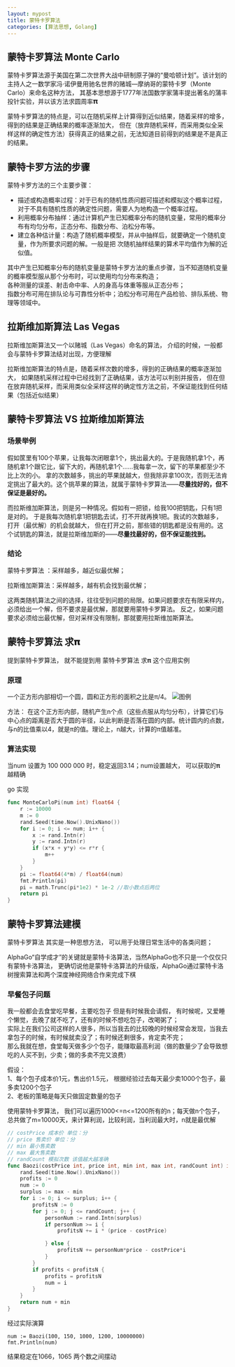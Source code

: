 ```yaml
---
layout: mypost
title: 蒙特卡罗算法
categories: [算法思想, Golang]
---
```


## 蒙特卡罗算法 Monte Carlo
蒙特卡罗算法源于美国在第二次世界大战中研制原子弹的“曼哈顿计划”。该计划的主持人之一数学家冯·诺伊曼用驰名世界的赌城—摩纳哥的蒙特卡罗（Monte Carlo）来命名这种方法，
其基本思想源于1777年法国数学家蒲丰提出著名的蒲丰投针实验，并以该方法求圆周率<big>𝛑</big>  

蒙特卡罗算法的特点是，可以在随机采样上计算得到近似结果，随着采样的增多，得到的结果是正确结果的概率逐渐加大，
但在（放弃随机采样，而采用类似全采样这样的确定性方法）获得真正的结果之前，无法知道目前得到的结果是不是真正的结果。​

## 蒙特卡罗方法的步骤

蒙特卡罗方法的三个主要步骤：

- 描述或构造概率过程：对于已有的随机性质问题可描述和模拟这个概率过程，对于不具有随机性质的确定性问题，需要人为地构造一个概率过程。
- 利用概率分布抽样：通过计算机产生已知概率分布的随机变量，常用的概率分布有均匀分布，正态分布、指数分布、泊松分布等。
- 建立各种估计量：构造了随机概率模型，并从中抽样后，就要确定一个随机变量，作为所要求问题的解。一般是把 次随机抽样结果的算术平均值作为解的近似值。

其中产生已知概率分布的随机变量是蒙特卡罗方法的重点步骤，当不知道随机变量的概率模型服从那个分布时，可以使用均匀分布来构造；  
各种测量的误差、射击命中率、人的身高与体重等服从正态分布；  
指数分布可用在排队论与可靠性分析中；泊松分布可用在产品检验、排队系统、物理等领域中。  

## 拉斯维加斯算法 Las Vegas
拉斯维加斯算法又一个以赌城（Las Vegas）命名的算法， 介绍的时候，一般都会与蒙特卡罗算法结对出现，方便理解

拉斯维加斯算法的特点是，随着采样次数的增多，得到的正确结果的概率逐渐加大，
如果随机采样过程中已经找到了正确结果，该方法可以判别并报告，
但在但在放弃随机采样，而采用类似全采样这样的确定性方法之前，不保证能找到任何结果（包括近似结果）​

## 蒙特卡罗算法 VS 拉斯维加斯算法

### 场景举例
假如筐里有100个苹果，让我每次闭眼拿1个，挑出最大的。于是我随机拿1个，再随机拿1个跟它比，留下大的，再随机拿1个……我每拿一次，留下的苹果都至少不比上次的小。
拿的次数越多，挑出的苹果就越大，但我除非拿100次，否则无法肯定挑出了最大的。这个挑苹果的算法，就属于蒙特卡罗算法——**尽量找好的，但不保证是最好的。**

而拉斯维加斯算法，则是另一种情况。假如有一把锁，给我100把钥匙，只有1把是对的。
于是我每次随机拿1把钥匙去试，打不开就再换1把。我试的次数越多，打开（最优解）的机会就越大，
但在打开之前，那些错的钥匙都是没有用的。这个试钥匙的算法，就是拉斯维加斯的——**尽量找最好的，但不保证能找到。**

### 结论
蒙特卡罗算法    ：采样越多，越近似最优解；

拉斯维加斯算法：采样越多，越有机会找到最优解；​

这两类随机算法之间的选择，往往受到问题的局限。如果问题要求在有限采样内，必须给出一个解，但不要求是最优解，那就要用蒙特卡罗算法。
反之，如果问题要求必须给出最优解，但对采样没有限制，那就要用拉斯维加斯算法。​

## 蒙特卡罗算法 求𝛑

提到蒙特卡罗算法， 就不能提到用 蒙特卡罗算法 求𝛑 这个应用实例

### 原理
一个正方形内部相切一个圆，圆和正方形的面积之比是π/4。 
![图例](1613985808290.jpg)

方法：
在这个正方形内部，随机产生n个点（这些点服从均匀分布），计算它们与中心点的距离是否大于圆的半径，以此判断是否落在圆的内部。统计圆内的点数，与n的比值乘以4，就是π的值。理论上，n越大，计算的π值越准。

### 算法实现
当num 设置为 100 000 000 时，稳定返回3.14；num设置越大， 可以获取的𝛑 越精确

go 实现
````go
func MonteCarloPi(num int) float64 {
	r := 10000
	m := 0
	rand.Seed(time.Now().UnixNano())
	for i := 0; i <= num; i++ {
		x := rand.Intn(r)
		y := rand.Intn(r)
		if (x*x + y*y) <= r*r {
			m++
		}
	}
	pi := float64(4*m) / float64(num)
	fmt.Println(pi)
	pi = math.Trunc(pi*1e2) * 1e-2 //取小数点后两位
	return pi
}
````

## 蒙特卡罗算法建模

蒙特卡罗算法 其实是一种思想方法， 可以用于处理日常生活中的各类问题；

AlphaGo“自学成才”的关键就是蒙特卡洛算法，当然AlphaGo也不只是一个仅仅只有蒙特卡洛算法，
更确切说他是蒙特卡洛算法的升级版，AlphaGo通过蒙特卡洛树搜索算法和两个深度神经网络合作来完成下棋

### 早餐包子问题
我一般都会去食堂吃早餐，主要吃包子 但是有时候我会请假， 有时候呢，又爱睡个懒觉，去晚了就不吃了，还有的时候不想吃包子，改喝粥了；  
实际上在我们公司这样的人很多，所以当我去的比较晚的时候经常会发现，当我去拿包子的时候，有时候就卖没了；有时候还剩很多，肯定卖不完；  
那么我就在想，食堂每天做多少个包子，能赚取最高利润（做的数量少了会导致想吃的人买不到，少卖；做的多卖不完又浪费）

假设：  
1、每个包子成本价1元，售出价1.5元， 根据经验过去每天最少卖1000个包子，最多卖1200个包子  
2、老板的策略是每天只做固定数量的包子

使用蒙特卡罗算法， 我们可以遍历1000<=n<=1200所有的n；每天做n个包子，总共做了m=10000天，来计算利润，比较利润，当利润最大时，n就是最优解

````go
// costPrice 成本价 单位：分
// price 售卖价 单位：分
// min 最小售卖数
// max 最大售卖数
// randCount 模拟次数 该值越大越准确
func Baozi(costPrice int, price int, min int, max int, randCount int) int {
	rand.Seed(time.Now().UnixNano())
	profits := 0
	num := 0
	surplus := max - min
	for i := 0; i <= surplus; i++ {
		profitsN := 0
		for j := 0; j <= randCount; j++ {
			personNum := rand.Intn(surplus)
			if personNum >= i {
				profitsN += i * (price - costPrice)

			} else {
				profitsN += personNum*price - costPrice*i
			}
		}
		if profits < profitsN {
			profits = profitsN
			num = i
		}
	}
	return num + min
}
````
经过实际演算

    num := Baozi(100, 150, 1000, 1200, 10000000)
    fmt.Println(num)

结果稳定在1066，1065 两个数之间摆动